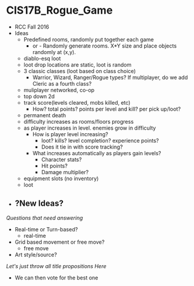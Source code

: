 # CIS17B_Rogue_Game
* RCC Fall 2016 
* Ideas
  - Predefined rooms, randomly put together each game
    - or - Randomly generate rooms. X*Y size and place objects randomly at (x,y).
  - diablo-esq loot
  - loot drop locations are static, loot is random
  - 3 classic classes (loot based on class choice)
    - Warrior, Wizard, Ranger/Rogue types? If multiplayer, do we add Cleric as a fourth class?
  - muliplayer networked, co-op
  - top down 2d
  - track score(levels cleared, mobs killed, etc)
    - How? total points? points per level and kill? per pick up/loot?
  - permanent death
  - difficulty increases as rooms/floors progress
  - as player increases in level. enemies grow in difficulty
    - How is player level increasing?
      - loot? kills? level completion? experience points?
      - Does it tie in with score tracking?
    - What increases automatically as players gain levels?
      - Character stats?
      - Hit points?
      - Damage multiplier?
  - equipment slots (no inventory)
  - loot 
* ?New Ideas?
  - 
  
*Questions that need answering*
- Real-time or Turn-based?
  - real-time
- Grid based movement or free move?
  - free move
- Art style/source?

*Let's just throw all title propositions Here*
  - We can then vote for the best one
